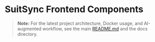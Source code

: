 # SuitSync Frontend Components
 
> **Note:** For the latest project architecture, Docker usage, and AI-augmented workflow, see the main [README.md](../../README.md) and the docs directory. 